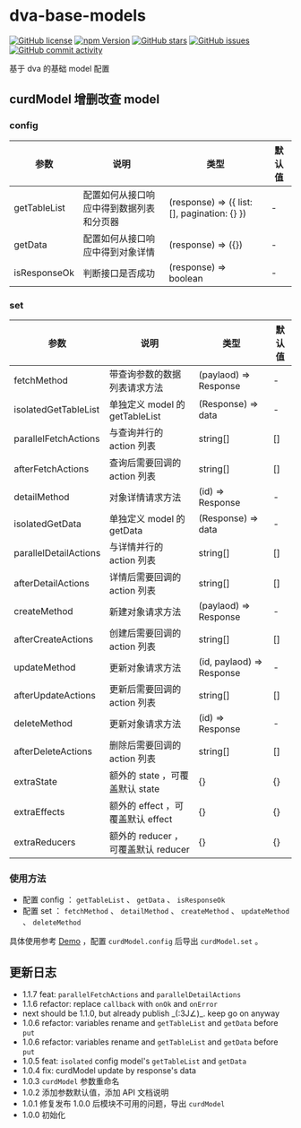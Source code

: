 # dva-base-models

[![GitHub license](https://img.shields.io/github/license/theprimone/dva-base-models.svg)](https://github.com/theprimone/dva-base-models/blob/master/LICENSE)
[![npm Version](https://img.shields.io/npm/v/dva-base-models.svg)](https://www.npmjs.com/package/dva-base-models)
[![GitHub stars](https://img.shields.io/github/stars/theprimone/dva-base-models.svg)](https://github.com/theprimone/dva-base-models/stargazers)
[![GitHub issues](https://img.shields.io/github/issues/theprimone/dva-base-models.svg)](https://github.com/theprimone/dva-base-models/issues)
[![GitHub commit activity](https://img.shields.io/github/commit-activity/m/theprimone/dva-base-models.svg)](https://github.com/theprimone/dva-base-models/commits/master)


基于 dva 的基础 model 配置

## curdModel 增删改查 model

### config

| 参数 | 说明 | 类型 | 默认值 |
| --- | --- | --- | --- |
| getTableList | 配置如何从接口响应中得到数据列表和分页器 | (response) => ({ list: [], pagination: {} }) | - |
| getData | 配置如何从接口响应中得到对象详情 | (response) => ({}) | - |
| isResponseOk | 判断接口是否成功 | (response) => boolean | - |

### set

| 参数 | 说明 | 类型 | 默认值 |
| --- | --- | --- | --- |
| fetchMethod | 带查询参数的数据列表请求方法 | (paylaod) => Response | - |
| isolatedGetTableList | 单独定义 model 的 getTableList | (Response) => data | - |
| parallelFetchActions | 与查询并行的 action 列表 | string[] | [] |
| afterFetchActions | 查询后需要回调的 action 列表 | string[] | [] |
| detailMethod | 对象详情请求方法 | (id) => Response | - |
| isolatedGetData | 单独定义 model 的 getData | (Response) => data | - |
| parallelDetailActions | 与详情并行的 action 列表 | string[] | [] |
| afterDetailActions | 详情后需要回调的 action 列表 | string[] | [] |
| createMethod | 新建对象请求方法 | (paylaod) => Response | - |
| afterCreateActions | 创建后需要回调的 action 列表 | string[] | [] |
| updateMethod | 更新对象请求方法 | (id, paylaod) => Response | - |
| afterUpdateActions | 更新后需要回调的 action 列表 | string[] | [] |
| deleteMethod | 更新对象请求方法 | (id) => Response | - |
| afterDeleteActions | 删除后需要回调的 action 列表 | string[] | [] |
| extraState | 额外的 state ，可覆盖默认 state | {} | {} |
| extraEffects | 额外的 effect ，可覆盖默认 effect | {} | {} |
| extraReducers | 额外的 reducer ，可覆盖默认 reducer | {} | {} |

### 使用方法

* 配置 config ： `getTableList` 、 `getData` 、 `isResponseOk`
* 配置 set ： `fetchMethod` 、 `detailMethod` 、 `createMethod` 、 `updateMethod` 、 `deleteMethod`

具体使用参考 [Demo](https://github.com/theprimone/ant-design-pro-v2-plus/blob/master/src/base-models/curd.ts) ，配置 `curdModel.config` 后导出 `curdModel.set` 。


## 更新日志

* 1.1.7 feat: `parallelFetchActions` and `parallelDetailActions`
* 1.1.6 refactor: replace `callback` with `onOk` and `onError`
* next should be 1.1.0, but already publish \_(:3J∠)\_. keep go on anyway
* 1.0.6 refactor: variables rename and `getTableList` and `getData` before `put`
* 1.0.6 refactor: variables rename and `getTableList` and `getData` before `put`
* 1.0.5 feat: `isolated` config model's `getTableList` and `getData`
* 1.0.4 fix: curdModel update by response's data
* 1.0.3 `curdModel` 参数重命名
* 1.0.2 添加参数默认值，添加 API 文档说明
* 1.0.1 修复发布 1.0.0 后模块不可用的问题，导出 `curdModel`
* 1.0.0 初始化
